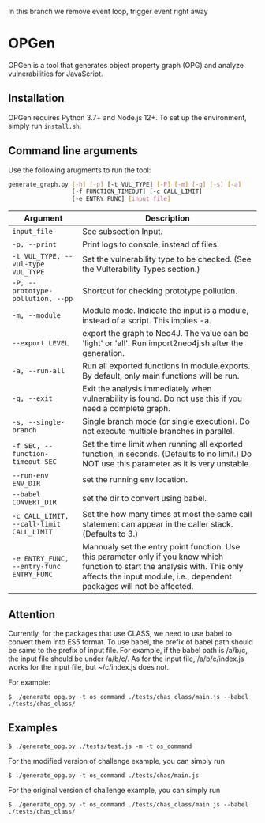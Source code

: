 In this branch we remove event loop, trigger event right away

OPGen
=======

OPGen is a tool that generates object property graph (OPG) and analyze
vulnerabilities for JavaScript.

## Installation
OPGen requires Python 3.7+ and Node.js 12+. To set up the environment, simply
run `install.sh`.

## Command line arguments
Use the following arugments to run the tool:

```bash
generate_graph.py [-h] [-p] [-t VUL_TYPE] [-P] [-m] [-q] [-s] [-a]
                  [-f FUNCTION_TIMEOUT] [-c CALL_LIMIT]
                  [-e ENTRY_FUNC] [input_file]
```

| Argument | Description |
| -------- | ----------- |
| `input_file` | See subsection Input. |
|  `-p, --print` | Print logs to console, instead of files. |
| `-t VUL_TYPE, --vul-type VUL_TYPE` | Set the vulnerability type to be checked. (See the Vulterability Types section.) |
| `-P, --prototype-pollution, --pp` | Shortcut for checking prototype pollution. |
| `-m, --module` | Module mode. Indicate the input is a module, instead of a script. This implies -a. |
| `--export LEVEL` | export the graph to Neo4J. The value can be 'light' or 'all'. Run import2neo4j.sh after the generation. |
| `-a, --run-all` | Run all exported functions in module.exports. By default, only main functions will be run. |
| `-q, --exit` | Exit the analysis immediately when vulnerability is found. Do not use this if you need a complete graph. |
| `-s, --single-branch` | Single branch mode (or single execution). Do not execute multiple branches in parallel. |
| `-f SEC, --function-timeout SEC` | Set the time limit when running all exported function, in seconds. (Defaults to no limit.) Do NOT use this parameter as it is very unstable.
| `--run-env ENV_DIR` | set the running env location.|
| `--babel CONVERT_DIR` | set the dir to convert using babel.|
| `-c CALL_LIMIT, --call-limit CALL_LIMIT` | Set the how many times at most the same call statement can appear in the caller stack. (Defaults to 3.) |
| `-e ENTRY_FUNC, --entry-func ENTRY_FUNC` | Mannualy set the entry point function. Use this parameter only if you know which function to start the analysis with. This only affects the input module, i.e., dependent packages will not be affected. |

## Attention
Currently, for the packages that use CLASS, we need to use babel to convert them into ES5 format. To use babel, the prefix of babel path should be same to the prefix of input file. For example, if the babel path is /a/b/c, the input file should be under /a/b/c/. As for the input file, /a/b/c/index.js works for the input file, but ~/c/index.js does not.

For example:
```shell
$ ./generate_opg.py -t os_command ./tests/chas_class/main.js --babel ./tests/chas_class/
```

## Examples

```shell
$ ./generate_opg.py ./tests/test.js -m -t os_command
```

For the modified version of challenge example, you can simply run 
```shell
$ ./generate_opg.py -t os_command ./tests/chas/main.js
```

For the original version of challenge example, you can simply run 
```shell
$ ./generate_opg.py -t os_command ./tests/chas_class/main.js --babel ./tests/chas_class/
```